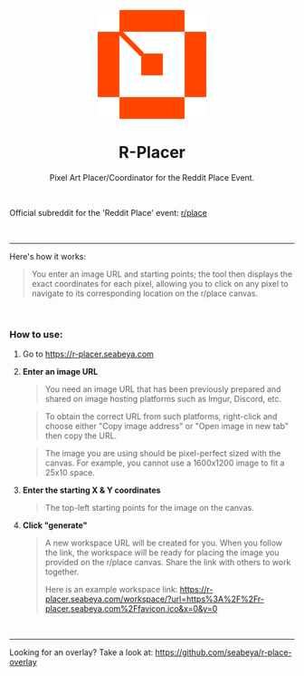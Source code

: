 <p align="center">
  <img src="./public/icons/icon-192x192.png" height="192">
</p>

<h1 align="center">R-Placer</h1>

<p align="center">
  Pixel Art Placer/Coordinator for the Reddit Place Event.
</p>

<br>

Official subreddit for the 'Reddit Place' event: [r/place](https://www.reddit.com/r/place/ 'r/place')

<br>

<hr>

Here's how it works:

> You enter an image URL and starting points; the tool then displays the exact coordinates for each pixel, allowing you to click on any pixel to navigate to its corresponding location on the r/place canvas.

<br>

### How to use:

1. Go to https://r-placer.seabeya.com
2. **Enter an image URL**

   > You need an image URL that has been previously prepared and shared on image hosting platforms such as Imgur, Discord, etc.

   > To obtain the correct URL from such platforms, right-click and choose either "Copy image address" or "Open image in new tab" then copy the URL.

   > The image you are using should be pixel-perfect sized with the canvas. For example, you cannot use a 1600x1200 image to fit a 25x10 space.

3. **Enter the starting X & Y coordinates**
   > The top-left starting points for the image on the canvas.
4. **Click "generate"**
   > A new workspace URL will be created for you. When you follow the link, the workspace will be ready for placing the image you provided on the r/place canvas. Share the link with others to work together.
   >
   > Here is an example workspace link: https://r-placer.seabeya.com/workspace/?url=https%3A%2F%2Fr-placer.seabeya.com%2Ffavicon.ico&x=0&y=0

<br>

<hr>

Looking for an overlay? Take a look at: https://github.com/seabeya/r-place-overlay

<br>
